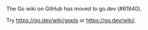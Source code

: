 The Go wiki on GitHub has moved to go.dev (#61940).

Try <https://go.dev/wiki/gopls> or <https://go.dev/wiki/>.

